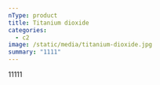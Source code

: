 ```yaml
---
nType: product
title: Titanium dioxide
categories:
  - c2
image: /static/media/titanium-dioxide.jpg
summary: "1111"
---
```

11111